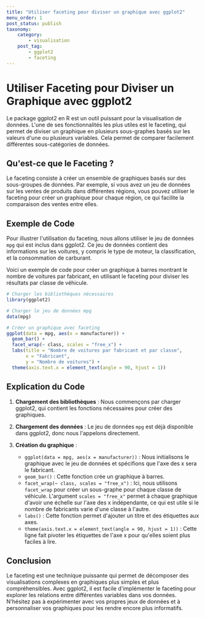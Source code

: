```yaml
---
title: "Utiliser faceting pour diviser un graphique avec ggplot2"
menu_order: 1
post_status: publish
taxonomy:
    category:
        - visualisation
    post_tag:
        - ggplot2
        - faceting
---
```


# Utiliser Faceting pour Diviser un Graphique avec ggplot2

Le package ggplot2 en R est un outil puissant pour la visualisation de données. L'une de ses fonctionnalités les plus utiles est le faceting, qui permet de diviser un graphique en plusieurs sous-graphes basés sur les valeurs d'une ou plusieurs variables. Cela permet de comparer facilement différentes sous-catégories de données.

## Qu'est-ce que le Faceting ?

Le faceting consiste à créer un ensemble de graphiques basés sur des sous-groupes de données. Par exemple, si vous avez un jeu de données sur les ventes de produits dans différentes régions, vous pouvez utiliser le faceting pour créer un graphique pour chaque région, ce qui facilite la comparaison des ventes entre elles.

## Exemple de Code

Pour illustrer l'utilisation du faceting, nous allons utiliser le jeu de données `mpg` qui est inclus dans ggplot2. Ce jeu de données contient des informations sur les voitures, y compris le type de moteur, la classification, et la consommation de carburant.

Voici un exemple de code pour créer un graphique à barres montrant le nombre de voitures par fabricant, en utilisant le faceting pour diviser les résultats par classe de véhicule.

```R
# Charger les bibliothèques nécessaires
library(ggplot2)

# Charger le jeu de données mpg
data(mpg)

# Créer un graphique avec faceting
ggplot(data = mpg, aes(x = manufacturer)) +
  geom_bar() +
  facet_wrap(~ class, scales = "free_x") +
  labs(title = "Nombre de voitures par fabricant et par classe",
       x = "Fabricant",
       y = "Nombre de voitures") +
  theme(axis.text.x = element_text(angle = 90, hjust = 1))
```

## Explication du Code

1. **Chargement des bibliothèques** : Nous commençons par charger ggplot2, qui contient les fonctions nécessaires pour créer des graphiques.

2. **Chargement des données** : Le jeu de données `mpg` est déjà disponible dans ggplot2, donc nous l'appelons directement.

3. **Création du graphique** :
   - `ggplot(data = mpg, aes(x = manufacturer))` : Nous initialisons le graphique avec le jeu de données et spécifions que l'axe des x sera le fabricant.
   - `geom_bar()` : Cette fonction crée un graphique à barres.
   - `facet_wrap(~ class, scales = "free_x")` : Ici, nous utilisons `facet_wrap` pour créer un sous-graphe pour chaque classe de véhicule. L'argument `scales = "free_x"` permet à chaque graphique d'avoir une échelle sur l'axe des x indépendante, ce qui est utile si le nombre de fabricants varie d'une classe à l'autre.
   - `labs()` : Cette fonction permet d'ajouter un titre et des étiquettes aux axes.
   - `theme(axis.text.x = element_text(angle = 90, hjust = 1))` : Cette ligne fait pivoter les étiquettes de l'axe x pour qu'elles soient plus faciles à lire.

## Conclusion

Le faceting est une technique puissante qui permet de décomposer des visualisations complexes en graphiques plus simples et plus compréhensibles. Avec ggplot2, il est facile d'implémenter le faceting pour explorer les relations entre différentes variables dans vos données. N'hésitez pas à expérimenter avec vos propres jeux de données et à personnaliser vos graphiques pour les rendre encore plus informatifs.

